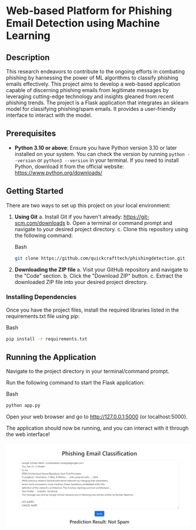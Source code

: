 # Web-based Platform for Phishing Email Detection using Machine Learning
## Description
 This research endeavors to contribute to the ongoing efforts in combating phishing by harnessing the power of ML algorithms to classify phishing emails effectively. This project aims to develop a web-based application capable of discerning phishing emails from legitimate messages by leveraging cutting-edge technology and insights gleaned from recent phishing trends. The project is a Flask application that integrates an sklearn model for classifying phishing/spam emails. It provides a user-friendly interface to interact with the model.

## Prerequisites
* **Python 3.10 or above**: Ensure you have Python version 3.10 or later installed on your system. You can check the version by running `python --version` or `python3 --version` in your terminal. If you need to install Python, download it from the official website: https://www.python.org/downloads/

## Getting Started
There are two ways to set up this project on your local environment:

1. **Using Git**
    a. Install Git if you haven't already: https://git-scm.com/downloads
    b. Open a terminal or command prompt and navigate to your desired project directory.
    c. Clone this repository using the following command:

    Bash
    ```bash
    git clone https://github.com/quickcrafttech/phishingdetection.git
    ```

2. **Downloading the ZIP file**
    a. Visit your GitHub repository and navigate to the "Code" section.
    b. Click the "Download ZIP" button.
    c. Extract the downloaded ZIP file into your desired project directory.

### Installing Dependencies

Once you have the project files, install the required libraries listed in the requirements.txt file using pip:

Bash
```bash
pip install -r requirements.txt
```

## Running the Application

Navigate to the project directory in your terminal/command prompt.

Run the following command to start the Flask application:

Bash
```bash
python app.py
```
Open your web browser and go to http://127.0.0.1:5000 (or localhost:5000).

The application should now be running, and you can interact with it through the web interface!

![Demo run of web based email classification. Text box with sample email and prediction results.](./resources/images/prediction_demo.webp "Results generated by the web application")